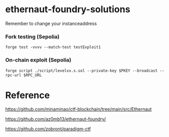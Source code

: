 # ethernaut-foundry-solutions
Remember to change your instanceaddress

### Fork testing (Sepolia)
`forge test -vvvv --match-test testExploit1`

### On-chain exploit (Sepolia)
`forge script ./script/levelxx.s.sol --private-key $PKEY --broadcast --rpc-url $RPC_URL`

# Reference
https://github.com/minaminao/ctf-blockchain/tree/main/src/Ethernaut

https://github.com/az0mb13/ethernaut-foundry/

https://github.com/zobront/paradigm-ctf
